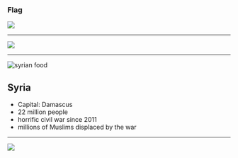 ### Flag

![](https://upload.wikimedia.org/wikipedia/commons/5/53/Flag_of_Syria.svg)

---

![](https://upload.wikimedia.org/wikipedia/commons/1/11/Syria_%28orthographic_projection%29.svg)

---

![syrian food](https://res.cloudinary.com/kiekies/image/upload/v1676832694/prayer/s3au3fuilkadccr7diqg.jpg)

## Syria

- Capital: Damascus
- 22 million people
- horrific civil war since 2011
- millions of Muslims displaced by the war

---

![](https://player.vimeo.com/video/533734341)
